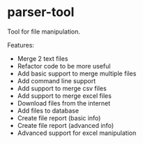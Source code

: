 # parser-tool

Tool for file manipulation.

Features:
- Merge 2 text files
- Refactor code to be more useful
- Add basic support to merge multiple files
- Add command line support 
- Add support to merge csv files
- Add support to merge excel files
- Download files from the internet
- Add files to database
- Create file report (basic info)
- Create file report (advanced info)
- Advanced support for excel manipulation




